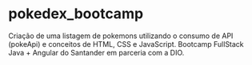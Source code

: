 # pokedex_bootcamp
Criação de uma listagem de pokemons utilizando o consumo de API (pokeApi) e conceitos de HTML, CSS e JavaScript.
Bootcamp FullStack Java + Angular do Santander em parceria com a DIO.
